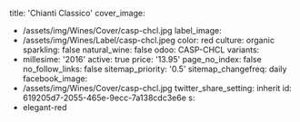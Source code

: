 title: 'Chianti Classico'
cover_image:
  - /assets/img/Wines/Cover/casp-chcl.jpg
label_image:
  - /assets/img/Wines/Label/casp-chcl.jpeg
color: red
culture: organic
sparkling: false
natural_wine: false
odoo: CASP-CHCL
variants:
  -
    millesime: '2016'
    active: true
    price: '13.95'
page_no_index: false
no_follow_links: false
sitemap_priority: '0.5'
sitemap_changefreq: daily
facebook_image:
  - /assets/img/Wines/Cover/casp-chcl.jpg
twitter_share_setting: inherit
id: 619205d7-2055-465e-9ecc-7a138cdc3e6e
s:
  - elegant-red
